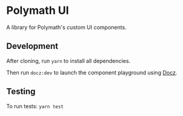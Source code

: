 # Polymath UI

A library for Polymath's custom UI components.

## Development

After cloning, run `yarn` to install all dependencies.

Then run `docz:dev` to launch the component playground using [Docz](https://www.docz.site/).

## Testing

To run tests:
`yarn test`
